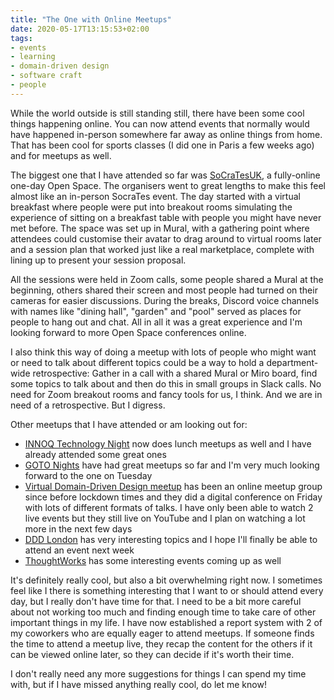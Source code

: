 ```yaml
---
title: "The One with Online Meetups"
date: 2020-05-17T13:15:53+02:00
tags:
- events
- learning
- domain-driven design
- software craft
- people
---
```


While the world outside is still standing still, there have been some cool things happening online. You can now attend events that normally would have happened in-person somewhere far away as online things from home. That has been cool for sports classes (I did one in Paris a few weeks ago) and for meetups as well.

The biggest one that I have attended so far was [SoCraTesUK](https://socratesuk.org/), a fully-online one-day Open Space. The organisers went to great lengths to make this feel almost like an in-person SocraTes event. The day started with a virtual breakfast where people were put into breakout rooms simulating the experience of sitting on a breakfast table with people you might have never met before. The space was set up in Mural, with a gathering point where attendees could customise their avatar to drag around to virtual rooms later and a session plan that worked just like a real marketplace, complete with lining up to present your session proposal.

All the sessions were held in Zoom calls, some people shared a Mural at the beginning, others shared their screen and most people had turned on their cameras for easier discussions. During the breaks, Discord voice channels with names like "dining hall", "garden" and "pool" served as places for people to hang out and chat. All in all it was a great experience and I'm looking forward to more Open Space conferences online.

I also think this way of doing a meetup with lots of people who might want or need to talk about different topics could be a way to hold a department-wide retrospective: Gather in a call with a shared Mural or Miro board, find some topics to talk about and then do this in small groups in Slack calls. No need for Zoom breakout rooms and fancy tools for us, I think. And we are in need of a retrospective. But I digress.

Other meetups that I have attended or am looking out for:

- [INNOQ Technology Night](https://www.meetup.com/INNOQ-Technology-Night-StayHome-Edition/) now does lunch meetups as well and I have already attended some great ones
- [GOTO Nights](https://www.meetup.com/GOTO-Nights-Amsterdam/) have had great meetups so far and I'm very much looking forward to the one on Tuesday
- [Virtual Domain-Driven Design meetup](https://www.meetup.com/Virtual-Domain-Driven-Design-meetup) has been an online meetup group since before lockdown times and they did a digital conference on Friday with lots of different formats of talks. I have only been able to watch 2 live events but they still live on YouTube and I plan on watching a lot more in the next few days
- [DDD London](https://www.meetup.com/dddlondon/) has very interesting topics and I hope I'll finally be able to attend an event next week
- [ThoughtWorks](https://www.thoughtworks.com/events) has some interesting events coming up as well

It's definitely really cool, but also a bit overwhelming right now. I sometimes feel like I there is something interesting that I want to or should attend every day, but I really don't have time for that. I need to be a bit more careful about not working too much and finding enough time to take care of other important things in my life. I have now established a report system with 2 of my coworkers who are equally eager to attend meetups. If someone finds the time to attend a meetup live, they recap the content for the others if it can be viewed online later, so they can decide if it's worth their time.

I don't really need any more suggestions for things I can spend my time with, but if I have missed anything really cool, do let me know!